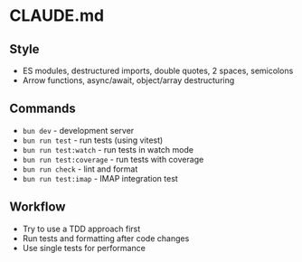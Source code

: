 # CLAUDE.md

## Style
- ES modules, destructured imports, double quotes, 2 spaces, semicolons
- Arrow functions, async/await, object/array destructuring

## Commands
- `bun dev` - development server
- `bun run test` - run tests (using vitest)
- `bun run test:watch` - run tests in watch mode
- `bun run test:coverage` - run tests with coverage
- `bun run check` - lint and format
- `bun run test:imap` - IMAP integration test

## Workflow
- Try to use a TDD approach first
- Run tests and formatting after code changes
- Use single tests for performance